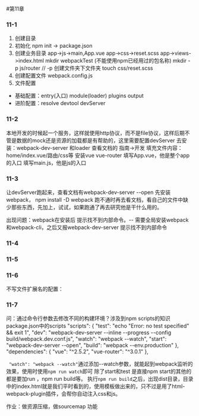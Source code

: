 #第11章

### 11-1
1. 创建目录
2. 初始化 npm init -> package.json
3. 创建业务目录
    app->js->main,App.vue
    app->css->reset.scss
    app->views->index.html
mkdir webpackTest (不能使用npm已经用过的包名称)
mkdir -p js/router // -p 创建文件夹下文件夹
touch css/reset.scss
4. 创建配置文件 webpack.config.js
5. 文件配置
 * 基础配置：entry(入口) module(loader) plugins output
 * 进阶配置：resolve devtool devServer

### 11-2
本地开发的时候起一个服务，这样就使用http协议，而不是file协议，这样后期不管是数据的mock还是资源的加载都是有帮助的，这里需要配置devServer
去安装：webpack-dev-server 和loader
查看文档的 指南->开发
填充文件内容：home/index.vue/路由/css等
安装vue vue-router
填写App.vue，他是整个app的入口
填写main.js，他是js的入口

### 11-3
让devServer跑起来，查看文档有webpack-dev-server --open
先安装webpack， npm install -D webpack
跑不通时再去看文档，看自己的文件中缺少那些东西，先加上，试试，如果跑通了再去研究他是干什么用的。

出现问题：webpack在安装后 提示找不到内部命令。-- 需要全局安装webpack和webpack-cli，之后又报webpack-dev-server 提示找不到内部命令

### 11-4

### 11-5

### 11-6

不写文件扩展名的配置：
      
### 11-7
问：通过命令行参数去修改不同的构建环境？涉及到npm scripts的知识
package.json中的scripts
    "scripts": {
        "test": "echo \"Error: no test specified\" && exit 1",
        "dev": "webpack-dev-server --inline --progress --config build/webpack.dev.conf.js",
        "watch": "webpack --watch",
        "start": "webpack-dev-server --open",
        "build": "webpack --env.production"
    },
    "dependencies": {
      "vue": "^2.5.2",
      "vue-router": "^3.0.1"
    },

` "watch": "webpack --watch"`通过添加--watch参数，就能起到webpack监听的效果，使用时使用`npm run watch`即可
除了start和test 是直接npm start的其他的都是要加run ，npm run build等。
执行`npm run build`之后，出现dist目录，目录中的index.html就是我们平时看到的，使用模板做出来的，只不过是用了html-webpack-plugin插件，会帮你自动注入css和js。

作业：做资源压缩，做sourcemap 功能
